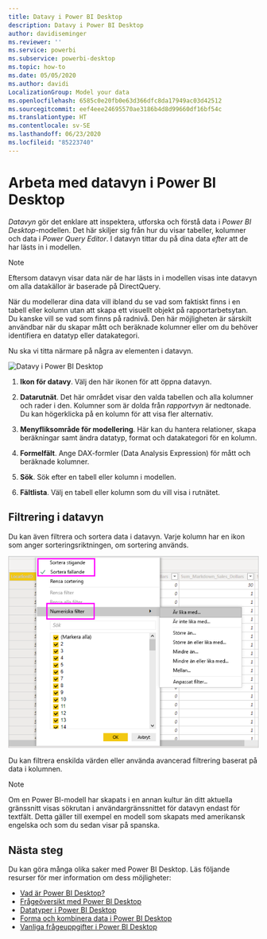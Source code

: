 ```yaml
---
title: Datavy i Power BI Desktop
description: Datavy i Power BI Desktop
author: davidiseminger
ms.reviewer: ''
ms.service: powerbi
ms.subservice: powerbi-desktop
ms.topic: how-to
ms.date: 05/05/2020
ms.author: davidi
LocalizationGroup: Model your data
ms.openlocfilehash: 6585c0e20fb0e63d366dfc8da17949ac03d42512
ms.sourcegitcommit: eef4eee24695570ae3186b4d8d99660df16bf54c
ms.translationtype: HT
ms.contentlocale: sv-SE
ms.lasthandoff: 06/23/2020
ms.locfileid: "85223740"
---
```

# <a name="work-with-data-view-in-power-bi-desktop"></a>Arbeta med datavyn i Power BI Desktop

*Datavyn* gör det enklare att inspektera, utforska och förstå data i *Power BI Desktop*-modellen. Det här skiljer sig från hur du visar tabeller, kolumner och data i *Power Query Editor*. I datavyn tittar du på dina data *efter* att de har lästs in i modellen.

> [!NOTE]
> Eftersom datavyn visar data när de har lästs in i modellen visas inte datavyn om alla datakällor är baserade på DirectQuery. 

När du modellerar dina data vill ibland du se vad som faktiskt finns i en tabell eller kolumn utan att skapa ett visuellt objekt på rapportarbetsytan. Du kanske vill se vad som finns på radnivå. Den här möjligheten är särskilt användbar när du skapar mått och beräknade kolumner eller om du behöver identifiera en datatyp eller datakategori.

Nu ska vi titta närmare på några av elementen i datavyn.

![Datavy i Power BI Desktop](media/desktop-data-view/dataview_fullscreen.png)

1. **Ikon för datavy**. Välj den här ikonen för att öppna datavyn.

2. **Datarutnät**. Det här området visar den valda tabellen och alla kolumner och rader i den. Kolumner som är dolda från *rapportvyn* är nedtonade. Du kan högerklicka på en kolumn för att visa fler alternativ.

3. **Menyfliksområde för modellering**. Här kan du hantera relationer, skapa beräkningar samt ändra datatyp, format och datakategori för en kolumn.

4. **Formelfält**. Ange DAX-formler (Data Analysis Expression) för mått och beräknade kolumner.

5. **Sök**. Sök efter en tabell eller kolumn i modellen.

6. **Fältlista**. Välj en tabell eller kolumn som du vill visa i rutnätet.

## <a name="filtering-in-data-view"></a>Filtrering i datavyn

Du kan även filtrera och sortera data i datavyn. Varje kolumn har en ikon som anger sorteringsriktningen, om sortering används.

![Sortera och filtrera i datavyn i Power BI Desktop](media/desktop-data-view/dataview_sort-and-filter.png)

Du kan filtrera enskilda värden eller använda avancerad filtrering baserat på data i kolumnen.

> [!NOTE]
> Om en Power BI-modell har skapats i en annan kultur än ditt aktuella gränssnitt visas sökrutan i användargränssnittet för datavyn endast för textfält. Detta gäller till exempel en modell som skapats med amerikansk engelska och som du sedan visar på spanska.


## <a name="next-steps"></a>Nästa steg

Du kan göra många olika saker med Power BI Desktop. Läs följande resurser för mer information om dess möjligheter:

* [Vad är Power BI Desktop?](../fundamentals/desktop-what-is-desktop.md)
* [Frågeöversikt med Power BI Desktop](../transform-model/desktop-query-overview.md)
* [Datatyper i Power BI Desktop](desktop-data-types.md)
* [Forma och kombinera data i Power BI Desktop](desktop-shape-and-combine-data.md)
* [Vanliga frågeuppgifter i Power BI Desktop](../transform-model/desktop-common-query-tasks.md)
